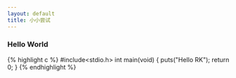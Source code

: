 ```yaml
---
layout: default
title: 小小尝试
---
```


### Hello World

 <!--detail-->

{% highlight c %}
#include<stdio.h>
int main(void)
{
	puts("Hello RK");
	return 0;
}
{% endhighlight %}
